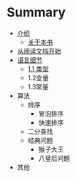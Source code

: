 # Summary

* [介绍](README.md)
   * [关于本书](about.md)
* [从阅读文档开始](chapter1.md)
* [语言细节](1_yu_yan_xi_jie.md)
   * [1.1 类型](1_1_lei_xing.md)
   * 1.2变量
   * 1.3常量
* 算法
   * 排序
       * 冒泡排序
       * 快速排序
   * 二分查找
   * 经典问题
       * 猴子大王
       * 八皇后问题
* 其他

